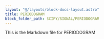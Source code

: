```yaml
---
layout: "@/layouts/block-docs-layout.astro"
title: PERIODOGRAM
block_folder_path: SCIPY/SIGNAL/PERIODOGRAM
---
```


This is the Markdown file for PERIODOGRAM

